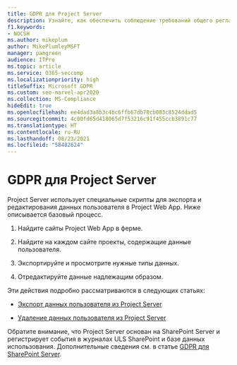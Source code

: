 ```yaml
---
title: GDPR для Project Server
description: Узнайте, как обеспечить соблюдение требований общего регламента по защите данных (GDPR) в локальном развертывании Project Server.
f1.keywords:
- NOCSH
ms.author: mikeplum
author: MikePlumleyMSFT
manager: pamgreen
audience: ITPro
ms.topic: article
ms.service: O365-seccomp
ms.localizationpriority: high
titleSuffix: Microsoft GDPR
ms.custom: seo-marvel-apr2020
ms.collection: MS-Compliance
hideEdit: true
ms.openlocfilehash: ee4dad3a8b3c4bc6ffb67db78cb083c8524ddad5
ms.sourcegitcommit: 4c00fd65d418065d7f53216c91f455ccb3891c77
ms.translationtype: HT
ms.contentlocale: ru-RU
ms.lasthandoff: 08/23/2021
ms.locfileid: "58482624"
---
```

# <a name="gdpr-for-project-server"></a>GDPR для Project Server

Project Server использует специальные скрипты для экспорта и редактирования данных пользователя в Project Web App. Ниже описывается базовый процесс.

1.  Найдите сайты Project Web App в ферме.

2.  Найдите на каждом сайте проекты, содержащие данные пользователя.

3.  Экспортируйте и просмотрите нужные типы данных.

4.  Отредактируйте данные надлежащим образом.

Эти действия подробно рассматриваются в следующих статьях:

- [Экспорт данных пользователя из Project Server](/Project/export-user-data-from-project-server?toc=/Office365/Enterprise/toc.json)

- [Удаление данных пользователя из Project Server](/Project/delete-user-data-from-project-server?toc=/Office365/Enterprise/toc.json)


Обратите внимание, что Project Server основан на SharePoint Server и регистрирует события в журналах ULS SharePoint и базе данных использования. Дополнительные сведения см. в статье [GDPR для SharePoint Server](gdpr-for-sharepoint-server.md).
